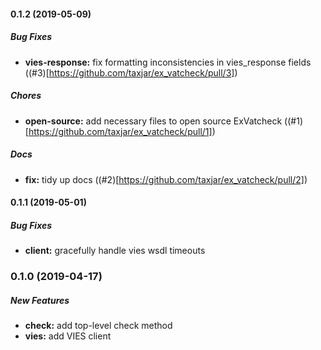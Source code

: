 #### 0.1.2 (2019-05-09)

##### Bug Fixes

* **vies-response:** fix formatting inconsistencies in vies_response fields ((#3)[https://github.com/taxjar/ex_vatcheck/pull/3])

##### Chores

* **open-source:** add necessary files to open source ExVatcheck ((#1)[https://github.com/taxjar/ex_vatcheck/pull/1])

##### Docs

* **fix:** tidy up docs ((#2)[https://github.com/taxjar/ex_vatcheck/pull/2])

#### 0.1.1 (2019-05-01)

##### Bug Fixes

* **client:** gracefully handle vies wsdl timeouts

### 0.1.0 (2019-04-17)

##### New Features

* **check:** add top-level check method
* **vies:**  add VIES client
